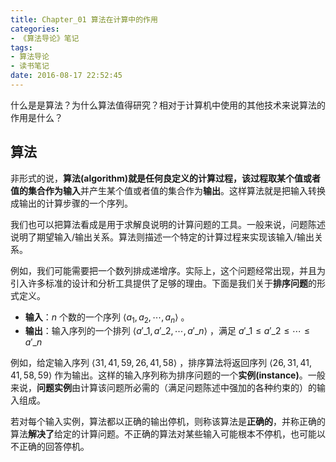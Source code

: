 ```yaml
---
title: Chapter_01 算法在计算中的作用
categories:
- 《算法导论》笔记
tags:
- 算法导论
- 读书笔记
date: 2016-08-17 22:52:45
---
```


什么是是算法？为什么算法值得研究？相对于计算机中使用的其他技术来说算法的作用是什么？

<!--more-->

## 算法

非形式的说，**算法(algorithm)**就是任何良定义的计算过程，该过程取某个值或者值的集合作为**输入**并产生某个值或者值的集合作为**输出**。这样算法就是把输入转换成输出的计算步骤的一个序列。

我们也可以把算法看成是用于求解良说明的计算问题的工具。一般来说，问题陈述说明了期望输入/输出关系。算法则描述一个特定的计算过程来实现该输入/输出关系。

例如，我们可能需要把一个数列排成递增序。实际上，这个问题经常出现，并且为引入许多标准的设计和分析工具提供了足够的理由。下面是我们关于**排序问题**的形式定义。

+ **输入**：$n$ 个数的一个序列 $\langle a_1, a_2, \dotsm, a_n \rangle$ 。
+ **输出**：输入序列的一个排列 $\langle a'\_{1}, a'\_{2}, \dotsm, a'\_{n} \rangle$ ，满足 $a'\_{1} \leq a'\_{2} \leq \dotsm \leq a'\_{n}$

例如，给定输入序列 $\langle 31, 41, 59, 26, 41, 58 \rangle$ ，排序算法将返回序列 $\langle 26, 31, 41,  41, 58, 59 \rangle$ 作为输出。这样的输入序列称为排序问题的一个**实例(instance)**。一般来说，**问题实例**由计算该问题所必需的（满足问题陈述中强加的各种约束的）的输入组成。

若对每个输入实例，算法都以正确的输出停机，则称该算法是**正确的**，并称正确的算法**解决了**给定的计算问题。不正确的算法对某些输入可能根本不停机，也可能以不正确的回答停机。
